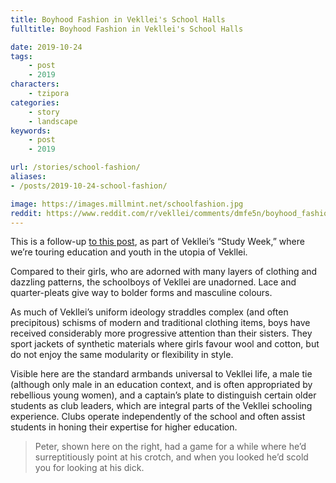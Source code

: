 ```yaml
---
title: Boyhood Fashion in Vekllei's School Halls
fulltitle: Boyhood Fashion in Vekllei's School Halls

date: 2019-10-24
tags:
    - post
    - 2019
characters:
    - tzipora
categories:
    - story
    - landscape
keywords:
    - post
    - 2019

url: /stories/school-fashion/
aliases:
- /posts/2019-10-24-school-fashion/

image: https://images.millmint.net/schoolfashion.jpg
reddit: https://www.reddit.com/r/vekllei/comments/dmfe5n/boyhood_fashion_in_veklleis_school_halls/
---
```


This is a follow-up [to this post](https://www.reddit.com/r/vekllei/comments/dj5di0/uniform_ideology_in_the_arctic_north/), as part of Vekllei’s “Study Week,” where we’re touring education and youth in the utopia of Vekllei.

Compared to their girls, who are adorned with many layers of clothing and dazzling patterns, the schoolboys of Vekllei are unadorned. Lace and quarter-pleats give way to bolder forms and masculine colours.

As much of Vekllei’s uniform ideology straddles complex (and often precipitous) schisms of modern and traditional clothing items, boys have received considerably more progressive attention than their sisters. They sport jackets of synthetic materials where girls favour wool and cotton, but do not enjoy the same modularity or flexibility in style.

Visible here are the standard armbands universal to Vekllei life, a male tie (although only male in an education context, and is often appropriated by rebellious young women), and a captain’s plate to distinguish certain older students as club leaders, which are integral parts of the Vekllei schooling experience. Clubs operate independently of the school and often assist students in honing their expertise for higher education.

>Peter, shown here on the right, had a game for a while where he’d surreptitiously point at his crotch, and when you looked he’d scold you for looking at his dick.
